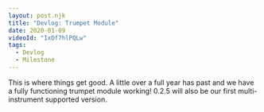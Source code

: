 ```yaml
---
layout: post.njk
title: "Devlog: Trumpet Module"
date: 2020-01-09
videoId: "IxDf7hlPQLw"
tags:
  - Devlog
  - Milestone
---
```

This is where things get good. A little over a full year has past and we have a fully functioning trumpet module working! 0.2.5 will also be our first multi-instrument supported version.
